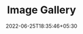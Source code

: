 ---
title: "Image Gallery"
date: 2022-06-25T18:35:46+05:30
draft: false
description: "My arts & science gallery"
# favicon: "images/favicon.png"
layout: "gallery"
galleryImages:
 - src: novak.jpg
viewer : true
viewerOptions : {
    title: false
    # you can add more options here. refer https://github.com/fengyuanchen/viewerjs?tab=readme-ov-file#options
}
---